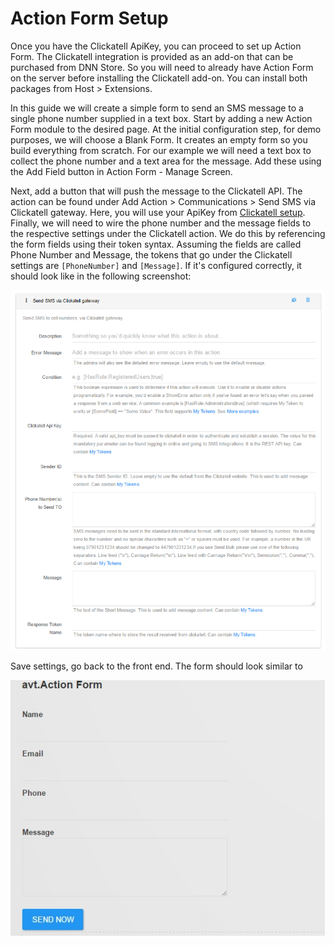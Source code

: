 # Action Form Setup

Once you have the Clickatell ApiKey, you can proceed to set up Action Form. The Clickatell integration is provided as an add-on that can be purchased from DNN Store. So you will need to already have Action Form on the server before installing the Clickatell add-on. You can install both packages from Host &gt; Extensions.

In this guide we will create a simple form to send an SMS message to a single phone number supplied in a text box. Start by adding a new Action Form module to the desired page. At the initial configuration step, for demo purposes, we will choose a Blank Form. It creates an empty form so you build everything from scratch. For our example we will need a text box to collect the phone number and a text area for the message. Add these using the Add Field button in Action Form - Manage Screen.

Next, add a button that will push the message to the Clickatell API. The action can be found under Add Action &gt; Communications &gt; Send SMS via Clickatell gateway. Here, you will use your ApiKey from [Clickatell setup](clickatell-setup.html). Finally, we will need to wire the phone number and the message fields to the respective settings under the Clickatell action. We do this by referencing the form fields using their token syntax. Assuming the fields are called Phone Number and Message, the tokens that go under the Clickatell settings are ``[PhoneNumber]`` and ``[Message]``. If it's configured correctly, it should look like in the following screenshot:

![](assets/clicka.png)

Save settings, go back to the front end. The form should look similar to

![](assets/ClickAtell2.jpg)
